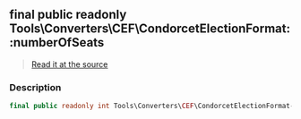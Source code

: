 ## final public readonly Tools\Converters\CEF\CondorcetElectionFormat::numberOfSeats

> [Read it at the source](https://github.com/julien-boudry/Condorcet/blob/master/src/Tools/Converters/CEF/CondorcetElectionFormat.php#L18)

### Description    

```php
final public readonly int Tools\Converters\CEF\CondorcetElectionFormat->numberOfSeats 
```


    